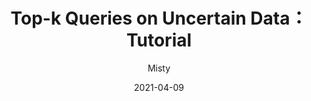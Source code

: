 ---
title: Top-k Queries on Uncertain Data：Tutorial
author: "Misty"
tags: ["HKU","COMP 7801","Top-k Queries on Uncertain Data"]
categories: ["Advanced Topics in Data Management"]
date: 2021-04-09
---
